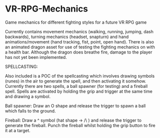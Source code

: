 # VR-RPG-Mechanics
Game mechanics for different fighting styles for a future VR RPG game

Currently contains movement mechanics (walking, running, jumping, dash backwards), turning mechanics (headset, snapturn) and hand animations/movement (hand tracking, fist, point, open hand). There is also an animated dragon asset for use of testing the fighting mechanics on with a health bar. Although the dragon does breathe fire, damage to the player has not yet been implemented.

SPELLCASTING:

Also included is a POC of the spellcasting which involves drawing symbols (runes) in the air to generate the spell, and then activating it somehow. Currently there are two spells, a ball spawner (for testing) and a fireball spell. Spells are activated by holding the grip and trigger at the same time and drawing a symbol.

Ball spawner: Draw an O shape and release the trigger to spawn a ball which falls to the ground.

Fireball: Draw a ^ symbol (hat shape -> /\ ) and release the trigger to generate the fireball. Punch the fireball whilst holding the grip button to fire it at a target.

